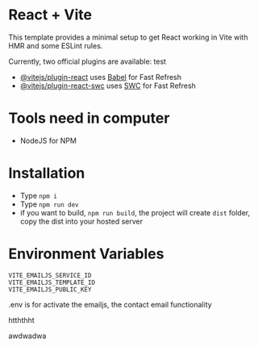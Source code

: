 # React + Vite

This template provides a minimal setup to get React working in Vite with HMR and some ESLint rules.

Currently, two official plugins are available:
test
- [@vitejs/plugin-react](https://github.com/vitejs/vite-plugin-react/blob/main/packages/plugin-react/README.md) uses [Babel](https://babeljs.io/) for Fast Refresh
- [@vitejs/plugin-react-swc](https://github.com/vitejs/vite-plugin-react-swc) uses [SWC](https://swc.rs/) for Fast Refresh

# Tools need in computer 
- NodeJS for NPM

# Installation

- Type `npm i`
- Type `npm run dev`
- if you want to build, `npm run build`, the project will create `dist` folder, copy the dist into your hosted server 


# Environment Variables

```
VITE_EMAILJS_SERVICE_ID
VITE_EMAILJS_TEMPLATE_ID
VITE_EMAILJS_PUBLIC_KEY
```

.env is for activate the emailjs, the contact email functionality

htththht

awdwadwa
